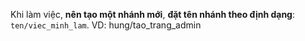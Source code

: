 Khi làm việc, **nên tạo một nhánh mới**, **đặt tên nhánh theo định dạng**: `ten/viec_minh_lam`. VD: hung/tao_trang_admin

